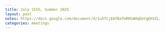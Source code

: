 ```yaml
---
title: July 15th, Summer 2025
layout: post
notes: https://docs.google.com/document/d/1uhTCjEAfBafmRMiWHqEmYgEKVZLz-eQ-M8gejYb6e7o/preview
categories: meetings
---
```

